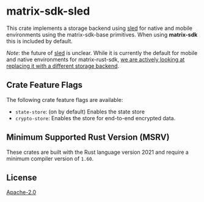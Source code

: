 # matrix-sdk-sled

This crate implements a storage backend using [sled][sled] for native and mobile environments using the matrix-sdk-base primitives. When using **matrix-sdk** this is included by default.

_Note_: the future of [sled][sled] is unclear. While it is currently the default for mobile and native environments for matrix-rust-sdk, [we are actively looking at replacing it with a different storage backend](https://github.com/matrix-org/matrix-rust-sdk/issues/294).


## Crate Feature Flags

The following crate feature flags are available:

* `state-store`: (on by default) Enables the state store
* `crypto-store`: Enables the store for end-to-end encrypted data.


## Minimum Supported Rust Version (MSRV)

These crates are built with the Rust language version 2021 and require a minimum compiler version of `1.60`.

## License

[Apache-2.0](https://www.apache.org/licenses/LICENSE-2.0)


[sled]: https://sled.rs/
